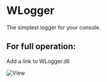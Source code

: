 # WLogger
The simplest logger for your console.

## For full operation:
Add a link to WLogger.dll

![View](https://ibb.co/VmhdQD7)
